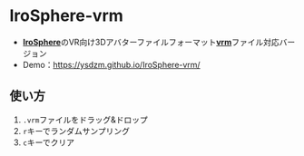 # IroSphere-vrm
- [**IroSphere**](https://github.com/TaliPhoto/IroSphereLegacy)のVR向け3Dアバターファイルフォーマット[**vrm**](https://vrm.dev/)ファイル対応バージョン
- Demo：https://ysdzm.github.io/IroSphere-vrm/

## 使い方
1. `.vrm`ファイルをドラッグ&ドロップ
2. `r`キーでランダムサンプリング
3. `c`キーでクリア


